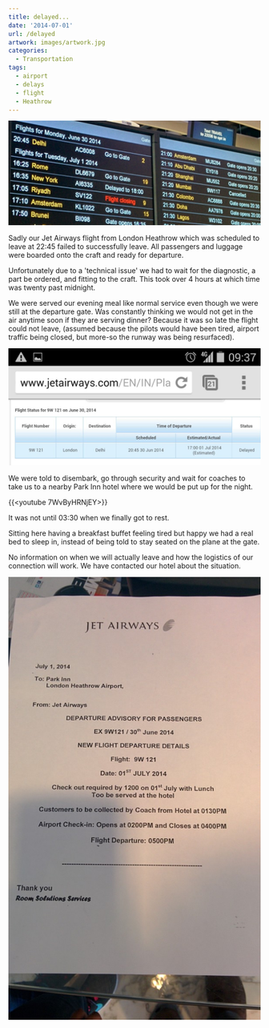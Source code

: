 ```yaml
---
title: delayed...
date: '2014-07-01'
url: /delayed
artwork: images/artwork.jpg
categories:
  - Transportation
tags:
  - airport
  - delays
  - flight
  - Heathrow
---
```


![Heathrow Flight Board Delayed flight](images/IMG_20140701_163325-e1404581414300-1024x424.jpg)

Sadly our Jet Airways flight from London Heathrow which was scheduled to leave at 22:45 failed to successfully leave. All passengers and luggage were boarded onto the craft and ready for departure.

Unfortunately due to a 'technical issue' we had to wait for the diagnostic, a part be ordered, and fitting to the craft. This took over 4 hours at which time was twenty past midnight.

We were served our evening meal like normal service even though we were still at the departure gate. Was constantly thinking we would not get in the air anytime soon if they are serving dinner? Because it was so late the flight could not leave, (assumed because the pilots would have been tired, airport traffic being closed, but more-so the runway was being resurfaced).

![wpid-wp-1404207672022.jpeg](images/wpid-wp-1404207672022-1024x475.jpeg)

We were told to disembark, go through security and wait for coaches to take us to a nearby Park Inn hotel where we would be put up for the night.

{{<youtube 7WvByHRNjEY>}}

It was not until 03:30 when we finally got to rest.

Sitting here having a breakfast buffet feeling tired but happy we had a real bed to sleep in, instead of being told to stay seated on the plane at the gate.

No information on when we will actually leave and how the logistics of our connection will work. We have contacted our hotel about the situation.

[![IMG_20140701_094757](images/IMG_20140701_094757-583x1024.jpg)](http://gonetraveling.me/wp-content/uploads/2014/07/IMG_20140701_094757.jpg)
